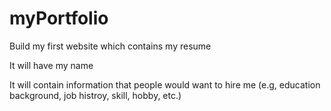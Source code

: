 # myPortfolio

Build my first website which contains my resume 

It will have my name 

It will contain information that people would want to hire me (e.g, education background, job histroy, skill, hobby, etc.)